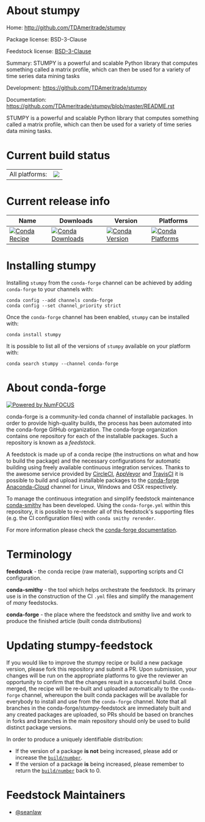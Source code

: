 About stumpy
============

Home: http://github.com/TDAmeritrade/stumpy

Package license: BSD-3-Clause

Feedstock license: [BSD-3-Clause](https://github.com/conda-forge/stumpy-feedstock/blob/master/LICENSE.txt)

Summary: STUMPY is a powerful and scalable Python library that computes something called a matrix profile, which can then be used for a variety of time series data mining tasks

Development: https://github.com/TDAmeritrade/stumpy

Documentation: https://github.com/TDAmeritrade/stumpy/blob/master/README.rst

STUMPY is a powerful and scalable Python library that computes something called a matrix profile, which can then be used for a variety of time series data mining tasks.


Current build status
====================


<table><tr><td>All platforms:</td>
    <td>
      <a href="https://dev.azure.com/conda-forge/feedstock-builds/_build/latest?definitionId=6737&branchName=master">
        <img src="https://dev.azure.com/conda-forge/feedstock-builds/_apis/build/status/stumpy-feedstock?branchName=master">
      </a>
    </td>
  </tr>
</table>

Current release info
====================

| Name | Downloads | Version | Platforms |
| --- | --- | --- | --- |
| [![Conda Recipe](https://img.shields.io/badge/recipe-stumpy-green.svg)](https://anaconda.org/conda-forge/stumpy) | [![Conda Downloads](https://img.shields.io/conda/dn/conda-forge/stumpy.svg)](https://anaconda.org/conda-forge/stumpy) | [![Conda Version](https://img.shields.io/conda/vn/conda-forge/stumpy.svg)](https://anaconda.org/conda-forge/stumpy) | [![Conda Platforms](https://img.shields.io/conda/pn/conda-forge/stumpy.svg)](https://anaconda.org/conda-forge/stumpy) |

Installing stumpy
=================

Installing `stumpy` from the `conda-forge` channel can be achieved by adding `conda-forge` to your channels with:

```
conda config --add channels conda-forge
conda config --set channel_priority strict
```

Once the `conda-forge` channel has been enabled, `stumpy` can be installed with:

```
conda install stumpy
```

It is possible to list all of the versions of `stumpy` available on your platform with:

```
conda search stumpy --channel conda-forge
```


About conda-forge
=================

[![Powered by NumFOCUS](https://img.shields.io/badge/powered%20by-NumFOCUS-orange.svg?style=flat&colorA=E1523D&colorB=007D8A)](http://numfocus.org)

conda-forge is a community-led conda channel of installable packages.
In order to provide high-quality builds, the process has been automated into the
conda-forge GitHub organization. The conda-forge organization contains one repository
for each of the installable packages. Such a repository is known as a *feedstock*.

A feedstock is made up of a conda recipe (the instructions on what and how to build
the package) and the necessary configurations for automatic building using freely
available continuous integration services. Thanks to the awesome service provided by
[CircleCI](https://circleci.com/), [AppVeyor](https://www.appveyor.com/)
and [TravisCI](https://travis-ci.com/) it is possible to build and upload installable
packages to the [conda-forge](https://anaconda.org/conda-forge)
[Anaconda-Cloud](https://anaconda.org/) channel for Linux, Windows and OSX respectively.

To manage the continuous integration and simplify feedstock maintenance
[conda-smithy](https://github.com/conda-forge/conda-smithy) has been developed.
Using the ``conda-forge.yml`` within this repository, it is possible to re-render all of
this feedstock's supporting files (e.g. the CI configuration files) with ``conda smithy rerender``.

For more information please check the [conda-forge documentation](https://conda-forge.org/docs/).

Terminology
===========

**feedstock** - the conda recipe (raw material), supporting scripts and CI configuration.

**conda-smithy** - the tool which helps orchestrate the feedstock.
                   Its primary use is in the construction of the CI ``.yml`` files
                   and simplify the management of *many* feedstocks.

**conda-forge** - the place where the feedstock and smithy live and work to
                  produce the finished article (built conda distributions)


Updating stumpy-feedstock
=========================

If you would like to improve the stumpy recipe or build a new
package version, please fork this repository and submit a PR. Upon submission,
your changes will be run on the appropriate platforms to give the reviewer an
opportunity to confirm that the changes result in a successful build. Once
merged, the recipe will be re-built and uploaded automatically to the
`conda-forge` channel, whereupon the built conda packages will be available for
everybody to install and use from the `conda-forge` channel.
Note that all branches in the conda-forge/stumpy-feedstock are
immediately built and any created packages are uploaded, so PRs should be based
on branches in forks and branches in the main repository should only be used to
build distinct package versions.

In order to produce a uniquely identifiable distribution:
 * If the version of a package **is not** being increased, please add or increase
   the [``build/number``](https://docs.conda.io/projects/conda-build/en/latest/resources/define-metadata.html#build-number-and-string).
 * If the version of a package **is** being increased, please remember to return
   the [``build/number``](https://docs.conda.io/projects/conda-build/en/latest/resources/define-metadata.html#build-number-and-string)
   back to 0.

Feedstock Maintainers
=====================

* [@seanlaw](https://github.com/seanlaw/)

